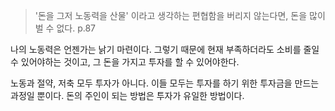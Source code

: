 > '돈을 그저 노동력을 산물' 이라고 생각하는 편협함을 버리지 않는다면, 돈을 많이 벌 수 없다. p.87

나의 노동력은 언젠가는 낡기 마련이다. 그렇기 때문에 현재 부족하더라도 소비를 줄일 수 있어야하는 것이고, 그 돈을 가지고 투자를 할 수 있어야한다.

노동과 절약, 저축 모두 투자가 아니다. 이들 모두는 투자를 하기 위한 투자금을 만드는 과정일 뿐이다.
돈의 주인이 되는 방법은 투자가 유일한 방법이다.